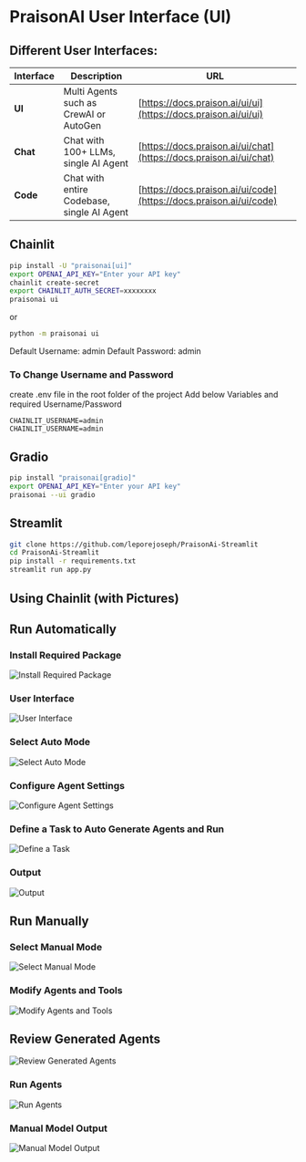 # PraisonAI User Interface (UI)

## Different User Interfaces:

| Interface | Description | URL |
|---|---|---|
| **UI** | Multi Agents such as CrewAI or AutoGen | [https://docs.praison.ai/ui/ui](https://docs.praison.ai/ui/ui) |
| **Chat** | Chat with 100+ LLMs, single AI Agent | [https://docs.praison.ai/ui/chat](https://docs.praison.ai/ui/chat) |
| **Code** | Chat with entire Codebase, single AI Agent | [https://docs.praison.ai/ui/code](https://docs.praison.ai/ui/code) |

## Chainlit
```bash
pip install -U "praisonai[ui]"
export OPENAI_API_KEY="Enter your API key"
chainlit create-secret
export CHAINLIT_AUTH_SECRET=xxxxxxxx
praisonai ui
```

or 

```bash
python -m praisonai ui
```

Default Username: admin
Default Password: admin

### To Change Username and Password

create .env file in the root folder of the project
Add below Variables and required Username/Password
```
CHAINLIT_USERNAME=admin
CHAINLIT_USERNAME=admin
```

## Gradio
```bash
pip install "praisonai[gradio]"
export OPENAI_API_KEY="Enter your API key"
praisonai --ui gradio
```

## Streamlit

```bash
git clone https://github.com/leporejoseph/PraisonAi-Streamlit
cd PraisonAi-Streamlit
pip install -r requirements.txt
streamlit run app.py
```

## Using Chainlit (with Pictures)

## Run Automatically

### Install Required Package
![Install Required Package](../images/ui-step-1.png)

### User Interface
![User Interface](../images/ui-step-2.png)

### Select Auto Mode
![Select Auto Mode](../images/ui-step-4.png)

### Configure Agent Settings
![Configure Agent Settings](../images/ui-step-3.png)

### Define a Task to Auto Generate Agents and Run
![Define a Task](../images/ui-step-5.png)

### Output
![Output](../images/ui-step-6.png)

## Run Manually

### Select Manual Mode
![Select Manual Mode](../images/ui-step-7.png)

### Modify Agents and Tools
![Modify Agents and Tools](../images/ui-step-10.png)

## Review Generated Agents
![Review Generated Agents](../images/ui-step-9.png)

### Run Agents
![Run Agents](../images/ui-step-8.png)

### Manual Model Output
![Manual Model Output](../images/ui-step-11.png)